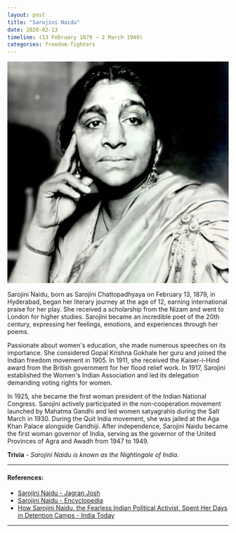 ```yaml
---
layout: post
title: "Sarojini Naidu"
date: 2020-02-13
timeline: (13 February 1879 – 2 March 1949)
categories: freedom-fighters
---
```


<img src="/images/sarojini-naidu.png" alt="Sarojini Naidu Image" class="circular-img" />

Sarojini Naidu, born as Sarojini Chattopadhyaya on February 13, 1879, in Hyderabad, began her literary journey at the age of 12, earning international praise for her play. She received a scholarship from the Nizam and went to London for higher studies. Sarojini became an incredible poet of the 20th century, expressing her feelings, emotions, and experiences through her poems.

Passionate about women's education, she made numerous speeches on its importance. She considered Gopal Krishna Gokhale her guru and joined the Indian freedom movement in 1905. In 1911, she received the Kaiser-i-Hind award from the British government for her flood relief work. In 1917, Sarojini established the Women's Indian Association and led its delegation demanding voting rights for women.

In 1925, she became the first woman president of the Indian National Congress. Sarojini actively participated in the non-cooperation movement launched by Mahatma Gandhi and led women satyagrahis during the Salt March in 1930. During the Quit India movement, she was jailed at the Aga Khan Palace alongside Gandhiji. After independence, Sarojini Naidu became the first woman governor of India, serving as the governor of the United Provinces of Agra and Awadh from 1947 to 1949.

__Trivia__ - *Sarojini Naidu is known as the Nightingale of India.*


---

#### References:
- [Sarojini Naidu - Jagran Josh](https://www.jagranjosh.com/general-knowledge/sarojini-naidu-1550044523-1)
- [Sarojini Naidu - Encyclopedia](https://www.encyclopedia.com/people/history/south-asian-history-biographies/sarojini-naidu)
- [How Sarojini Naidu, the Fearless Indian Political Activist, Spent Her Days in Detention Camps - India Today](https://www.indiatoday.in/education-today/gk-current-affairs/story/how-sarojini-naidu-the-fearless-indian-political-activist-spent-her-days-in-detention-camps-1646079-2020-02-13)

---
